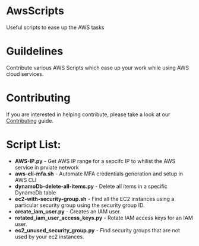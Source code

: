 # AwsScripts

Useful scripts to ease up the AWS tasks


# Guildelines

Contribute various AWS Scripts which ease up your work while using AWS cloud services.

# Contributing

If you are interested in helping contribute, please take a look at our [Contributing](https://github.com/cloudMaster01/AwsScripts/blob/main/CONTRIBUTING.md) guide.

# Script List:

- **AWS-IP.py** - Get AWS IP range for a sepcifc IP to whilist the AWS service in prviate network
- **aws-cli-mfa.sh** - Automate MFA credentials generation and setup in AWS CLI
- **dynamoDb-delete-all-items.py** - Delete all items in a specific DynamoDb table
- **ec2-with-security-group.sh** - Find all the EC2 instances using a particular security group using the security group ID.
- **create_iam_user.py** - Creates an IAM user.
- **rotated_iam_user_access_keys.py** -  Rotate IAM access keys for an IAM user.
- **ec2_unused_security_group.py** - Find security groups that are not used by your ec2 instances.
